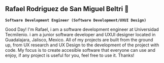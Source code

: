 ## Rafael Rodriguez de San Miguel Beltri 🤠

**`Software Development Engineer (Software Development/UXUI Design)`**

Good Day! I'm Rafael, i am a software development engineer at Universidad Tecmilenio. i am a junior software developer and UXUI designer located in Guadalajara, Jalisco, Mexico. All of my projects are built from the ground up, from UX research and UX Design to the development of the project with code. My focus is to create accesible software that everyone can use and enjoy, if any project is useful for you, feel free to use it. Thanks!
<!--
**rafarsmb/rafarsmb** is a ✨ _special_ ✨ repository because its `README.md` (this file) appears on your GitHub profile.

Here are some ideas to get you started:

- 🔭 I’m currently working on ...
- 🌱 I’m currently learning ...
- 👯 I’m looking to collaborate on ...
- 🤔 I’m looking for help with ...
- 💬 Ask me about ...
- 📫 How to reach me: ...
- 😄 Pronouns: ...
- ⚡ Fun fact: ...
-->
